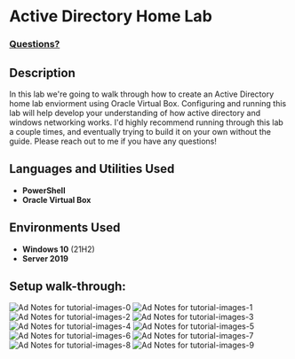 <h1>Active Directory Home Lab</h1>

 ### [Questions?](https://www.facebook.com/JITechsolvers/posts/pfbid02K3mf2hPH4YrxwLxBT4X5b5tcBSmnX2Zfu3eEKhztpo5kcSjbaoy7u1gAmvw1p3SUl)

<h2>Description</h2>
In this lab we're going to walk through how to create an Active Directory home lab enviorment using Oracle Virtual Box. Configuring and running this lab will help develop your understanding of how active directory and windows networking works. I'd highly recommend running through this lab a couple times, and eventually trying to build it on your own without the guide. Please reach out to me if you have any questions!
<br />


<h2>Languages and Utilities Used</h2>

- <b>PowerShell</b> 
- <b>Oracle Virtual Box</b>

<h2>Environments Used </h2>

- <b>Windows 10</b> (21H2)
- <b>Server 2019</b>

<h2>Setup walk-through:</h2>

<p align="center">
 
![Ad Notes for tutorial-images-0](https://github.com/user-attachments/assets/c61da5ba-6ce6-40a0-b007-6c9b3b0daf16)
![Ad Notes for tutorial-images-1](https://github.com/user-attachments/assets/e3cea63c-9b64-4511-802f-dfc696deb4d1)
![Ad Notes for tutorial-images-2](https://github.com/user-attachments/assets/48186512-05d3-483e-88df-dd50ee21a35d)
![Ad Notes for tutorial-images-3](https://github.com/user-attachments/assets/07937508-9dd5-4751-b2b7-d1efe117de63)
![Ad Notes for tutorial-images-4](https://github.com/user-attachments/assets/ce82a52b-32fc-4e9b-b6ad-95b284196d38)
![Ad Notes for tutorial-images-5](https://github.com/user-attachments/assets/355f4bd1-4320-4238-8695-a98d53b59fd9)
![Ad Notes for tutorial-images-6](https://github.com/user-attachments/assets/190fdb9b-2e0f-4e0b-af54-d26e9c2dd6cf)
![Ad Notes for tutorial-images-7](https://github.com/user-attachments/assets/c98e789b-57ef-4e60-956f-0d492c187aae)
![Ad Notes for tutorial-images-8](https://github.com/user-attachments/assets/ef28feb1-f028-4e5e-9993-b18cbd03baa0)
![Ad Notes for tutorial-images-9](https://github.com/user-attachments/assets/f740661d-c390-4fca-8187-f6d23ba2d64d)




<!--
 ```diff
- text in red
+ text in green
! text in orange
# text in gray
@@ text in purple (and bold)@@
```
--!>
